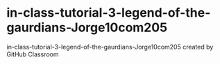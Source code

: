 # in-class-tutorial-3-legend-of-the-gaurdians-Jorge10com205
in-class-tutorial-3-legend-of-the-gaurdians-Jorge10com205 created by GitHub Classroom
